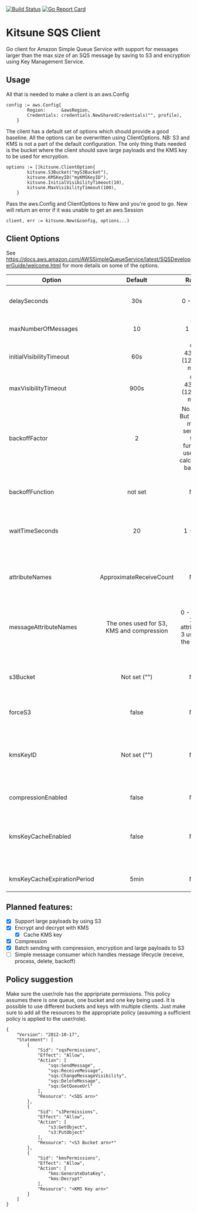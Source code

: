 [![Build Status](https://travis-ci.org/larwef/kitsune.svg?branch=master)](https://travis-ci.org/larwef/kitsune)
[![Go Report Card](https://goreportcard.com/badge/github.com/larwef/kitsune)](https://goreportcard.com/report/github.com/larwef/kitsune)

# Kitsune SQS Client
Go client for Amazon Simple Queue Service with support for messages larger than the max size of an SQS message by saving to S3 and
encryption using Key Management Service.

## Usage
All that is needed to make a client is an aws.Config

```
config := aws.Config{
		Region:      &awsRegion,
		Credentials: credentials.NewSharedCredentials("", profile),
	}
```

The client has a default set of options which should provide a good baseline. All the options can be overwritten using
ClientOptions. NB: S3 and KMS is not a part of the default configuration. The only thing thats needed is the bucket where the
client should save large payloads and the KMS key to be used for encryption.

```
options := []kitsune.ClientOption{
		kitsune.S3Bucket("myS3Bucket"),
		kitsune.KMSKeyID("myKMSKeyID"),
		kitsune.InitialVisibilityTimeout(10),
		kitsune.MaxVisibilityTimeout(100),
	}
```

Pass the aws.Config and ClientOptions to New and you're good to go. New will return an error if it was unable to get an
aws.Session

```
client, err := kitsune.New(&config, options...)
```

## Client Options
 See https://docs.aws.amazon.com/AWSSimpleQueueService/latest/SQSDeveloperGuide/welcome.html for more details on some of the options.
 
| Option                      | Default                                   | Range                                                                         | Comment                                                                                                                                                                                                 |
| --------------------------- | :---------------------------------------: | :---------------------------------------------------------------------------: | ------------------------------------------------------------------------------------------------------------------------------------------------------------------------------------------------------- |
| delaySeconds                | 30s                                       | 0 - 900s                                                                      | Sets how many seconds a message will be unavailable before they are pollable from SQS.                                                                                                                  |
| maxNumberOfMessages         | 10                                        | 1 - 10                                                                        | Max number of messages returned when polling SQS.                                                                                                                                                       |
| initialVisibilityTimeout    | 60s                                       | 0 - 43,200 (12hours max)                                                      | Sets the minimum visibility timeout in seconds when calculating visibility timeout.                                                                                                                     |
| maxVisibilityTimeout        | 900s                                      | 0 - 43,200 (12hours max)                                                      | Sets max visibility timeout in seconds when calculating visibility timeout.                                                                                                                             |
| backoffFactor               | 2                                         | No limits. But should make sense in the function used for calculating backoff | Used when calculating visibility timeout.                                                                                                                                                               |
| backoffFunction             | not set                                   | N/A                                                                           | Function used for calculating next visibility timeout. One can implement one or use on of the provided functions.                                                                                       |
| waitTimeSeconds             | 20                                        | 1 - 20s                                                                       | Number of seconds a polling call will wait for response. Remeber to enable long polling when creating the queue.                                                                                        |
| attributeNames              | ApproximateReceiveCount                   | N/A                                                                           | Determines which (AWS specific) attributes are returned when polling SQS. ApproximateReceiveCount is used for backoff and is set by default.                                                            |
| messageAttributeNames       | The ones used for S3, KMS and compression | 0 - 7 (3 - 10) attributes. 3 used by the client.                              | Determines which (custom) attributes are returned when polling SQS. Remeber to add here if using any custom message attributes.                                                                         |
| s3Bucket                    | Not set ("")                              | N/A                                                                           | Determines which bucket payloads will be uploaded to. Remeber that sender and receiver might use different buckets. So make sure both have appropriate permissions.                                     |
| forceS3                     | false                                     | N/A                                                                           | All messages will be put to S3 regardless of size                                                                                                                                                       |
| kmsKeyID                    | Not set ("")                              | N/A                                                                           | Sets the KMS key usedfor encryption. Remember that the key used by sender and receiver is not necessarily the same. So each side needs to have permission for all keys used when sending and receiving. |
| compressionEnabled          | false                                     | N/A                                                                           | Payloads are gzip compressed.                                                                                                                                                                           |
| kmsKeyCacheEnabled          | false                                     | N/A                                                                           | If enabled keys will be kept in memory for a set duration and reused. Note that caching keys is against best practise, which is why it's disabled by default, but it can save a lot on calls to KMS.    |
| kmsKeyCacheExpirationPeriod | 5min                                      | N/A                                                                           | The duration a key in the cache will be valid if key caching is enabled                                                                                                                                 |

## Planned features:
- [x] Support large payloads by using S3
- [x] Encrypt and decrypt with KMS
    - [x] Cache KMS key
- [x] Compression
- [x] Batch sending with compression, encryption and large payloads to S3
- [ ] Simple message consumer which handles message lifecycle (receive, process, delete, backoff)

## Policy suggestion
Make sure the user/role has the appripriate permissions. This policy assumes there is one queue, one bucket and one key being
used. It is possible to use different buckets and keys with multiple clients. Just make sure to add all the resources to the
appropriate policy (assuming a sufficient policy is applied to the user/role).

```
{
    "Version": "2012-10-17",
    "Statement": [
        {
            "Sid": "sqsPermissions",
            "Effect": "Allow",
            "Action": [
                "sqs:SendMessage",
                "sqs:ReceiveMessage",
                "sqs:ChangeMessageVisibility",
                "sqs:DeleteMessage",
                "sqs:GetQueueUrl"
            ],
            "Resource": "<SQS arn>"
        },
        {
            "Sid": "s3Permissions",
            "Effect": "Allow",
            "Action": [
                "s3:GetObject",
                "s3:PutObject"
            ],
            "Resource": "<S3 Bucket arn>*"
        },
        {
            "Sid": "kmsPermissions",
            "Effect": "Allow",
            "Action": [
                "kms:GenerateDataKey",
                "kms:Decrypt"
            ],
            "Resource": "<KMS Key arn>"
        }
    ]
}
```